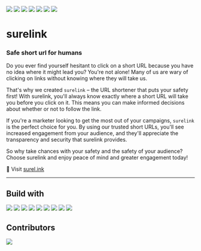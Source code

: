 <img src="https://github.com/shuhanmirza/surelink/actions/workflows/deploy.yml/badge.svg"> <img src="https://img.shields.io/github/contributors/shuhanmirza/surelink.svg?style=flat"> <img src="https://img.shields.io/github/forks/shuhanmirza/surelink.svg?style=flat"> <img src="https://img.shields.io/github/issues/shuhanmirza/surelink.svg?style=flat"> <img src="https://img.shields.io/github/stars/shuhanmirza/surelink.svg?style=flat"> <img src="https://img.shields.io/github/v/release/shuhanmirza/surelink?style=flat"> <img src="https://img.shields.io/badge/open source-808080?style=flat">



# surelink

### Safe short url for humans
Do you ever find yourself hesitant to click on a short URL because you have no idea where it might lead you? You're not alone! Many of us are wary of clicking on links without knowing where they will take us.

That's why we created `surelink` – the URL shortener that puts your safety first! With surelink, you'll always know exactly where a short URL will take you before you click on it. This means you can make informed decisions about whether or not to follow the link.

If you're a marketer looking to get the most out of your campaigns, `surelink` is the perfect choice for you. By using our trusted short URLs, you'll see increased engagement from your audience, and they'll appreciate the transparency and security that surelink provides.

So why take chances with your safety and the safety of your audience? Choose surelink and enjoy peace of mind and greater engagement today!


🚀 Visit [surel.ink](https://surel.ink) 

---
## Build with
<img src="https://img.shields.io/badge/Vue.js-4FC08D.svg?style=for-the-badge&logo=vuedotjs&logoColor=white"> <img src="https://img.shields.io/badge/Bootstrap-7952B3.svg?style=for-the-badge&logo=Bootstrap&logoColor=white"> <img src="https://img.shields.io/badge/Bulma-00D1B2.svg?style=for-the-badge&logo=Bulma&logoColor=white"> <img src="https://img.shields.io/badge/Go Gin Gonic-00ADD8.svg?style=for-the-badge&logo=Go&logoColor=white"> <img src="https://img.shields.io/badge/PostgreSQL-4169E1.svg?style=for-the-badge&logo=PostgreSQL&logoColor=white"> <img src="https://img.shields.io/badge/Redis-DC382D.svg?style=for-the-badge&logo=Redis&logoColor=white"> <img src="https://img.shields.io/badge/NGINX-009639.svg?style=for-the-badge&logo=NGINX&logoColor=white"> <img src="https://img.shields.io/badge/Docker-2496ED.svg?style=for-the-badge&logo=Docker&logoColor=white">  <img src="https://img.shields.io/badge/Hetzner-D50C2D.svg?style=for-the-badge&logo=Hetzner&logoColor=white">


## Contributors
<a href="https://github.com/shuhanmirza/surelink/graphs/contributors"> <img src="https://contributors-img.web.app/image?repo=shuhanmirza/surelink"> </a>

